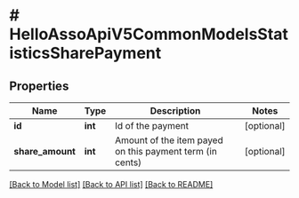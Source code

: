 # # HelloAssoApiV5CommonModelsStatisticsSharePayment

## Properties

Name | Type | Description | Notes
------------ | ------------- | ------------- | -------------
**id** | **int** | Id of the payment | [optional]
**share_amount** | **int** | Amount of the item payed on this payment term (in cents) | [optional]

[[Back to Model list]](../../README.md#models) [[Back to API list]](../../README.md#endpoints) [[Back to README]](../../README.md)
